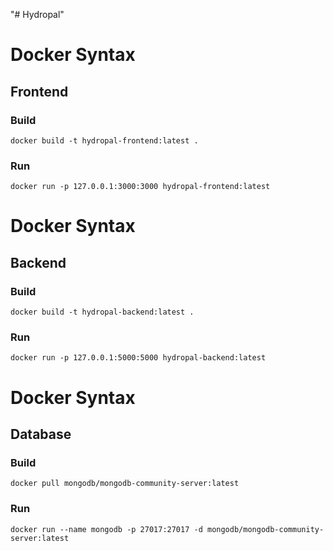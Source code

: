 "# Hydropal" 

# Docker Syntax
## Frontend
### Build
```
docker build -t hydropal-frontend:latest .
```
### Run
```
docker run -p 127.0.0.1:3000:3000 hydropal-frontend:latest
```
# Docker Syntax
## Backend
### Build
```
docker build -t hydropal-backend:latest .
```
### Run
```
docker run -p 127.0.0.1:5000:5000 hydropal-backend:latest
```

# Docker Syntax
## Database
### Build
```
docker pull mongodb/mongodb-community-server:latest
```
### Run
```
docker run --name mongodb -p 27017:27017 -d mongodb/mongodb-community-server:latest
```